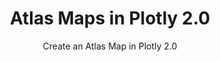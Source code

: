 ---
layout: tutorial-single_layout
title: Atlas Maps in Plotly 2.0 
subtitle: Create an Atlas Map in Plotly 2.0 
permalink: /make-scatter-map/
imageurl: /static/images/make-a-ohlc/atlasmap-thimb.png
state: active
tags: maps
order: 1 
meta_description: A tutorial on how to make an scatter map in Plotly 2.0.
popularity: featured
carouselimageurl:
actioncall: How to make a scatter map in Plotly 2.0
actioncall-url: https://plot.ly/~plotly2_demo/316/

otherlang: Know how to program? See how to create this in [Python](https://plot.ly/python/scatter-plots-on-maps/) or [R](https://plot.ly/r/scatter-plots-on-maps/).

live-graph: <iframe width="900" height="800" frameborder="0" scrolling="no" src="https://plot.ly/~plotly2_demo/316/"></iframe>

steps:
 - title: Try an Example
   sub-steps:
    - copy: "You can also use the data featured in this tutorial by clicking on 'Open This Data in Plotly' on the left-hand side. It'll open in your workspace."
      img: "![Open data](../static/images/enter-data-in-the-grid/open-this-data.png)"

 - title: Add Your Data to Plotly
   sub-steps:
    - copy: "Head to Plotly’s new online [workspace](https://plot.ly/create) and add your data. You have the option of typing directly in the grid, uploading your file, or entering a URL of an online dataset. Plotly accepts .xls, .xlsx, or .csv files. For more information on how to enter your data, see [this](http://help.plot.ly/add-data-to-the-plotly-grid/) tutorial."
      img: "![add data](../static/images/scatter-map/add-data)"
    - copy: ""

 - title: Create Your Chart
   sub-steps:
    - copy: "After adding your own data, go to GRAPH on the left-hand side, then 'Create'. Click 'Chart Type', then choose 'Atlas Maps' in the 'MAPS' column."
      img: "![chart type](../static/images/scatter-map/chart-type)"
    - copy: "Now, in the panel on the left-hand of the screen you ought to see options to select your variables. Firstly, click the ‘Latitude’ dropdown and select the column name ‘lat’ and then for the longitude dropdown select the column name ‘long’. This ought to have filled scatter points over the map. Additionally, click the ‘Hover Text’ dropdown and select the column variable ‘airport’, which will display the column values when a user hovers over a data point."
      img: "![trace values](../static/images/scatter-map/select-trace-values)"
    - copy: "As you can see for this particular dataset all data point appear to be in the USA, thus click the ‘Map Region’ dropdown and select ‘USA’. This simply changes the region to the USA as opposed to a global map. Below, the projection dropdown will automatically default to ‘Albers USA’."
      img: "![map region](../static/images/scatter-map/select-map-region)"
    - copy: "For this particular dataset, there is a variable called ‘cnt’ which represents air traffic (frequency of arrival and departures) at each airport. Thus, click the ‘Color’ dropdown and select the variable ‘cnt’. This will color each airport data point by its ‘cnt’ value and a colorbar will appear by default on the right-hand side of the plot. Viewers of the plot will be easily able to identify which are the less busy and busiest airports in the USA."
      img: "![color trace](../static/images/scatter-map/select-trace-color)"

 - title: Style a Chart
   sub-steps:
    - copy: "To apply different features and styles to your plot click the ‘STYLE’ tab. Here, you ought to see numerous options such as Traces, Layout, Notes, etc. For now, click select ‘Traces’ to apply styles to your traces."
    - copy: "First, in the ‘Traces’ panel select the appropriate color scale. For this tutorial, we’ve used the regular grey-red color scale. Other options that are available are the direction of the color scale, visibility, and custom range. For now, simply click ‘Show Color Bar’."
      img: "![color bar](../static/images/scatter-map/show-color-bar)"
    - copy: "Second, in the same panel immediately below, select the ‘Diameter’ text box and enter the value ‘8’. This ought to increase the size of the data points in the plot, making it easier to discern colour of each data point."
      img: "![style data points](../static/images/scatter-map/style-data-points)"
    - copy: "The last changes we will make in this panel, again immediately below, are the ‘Values Shown on Hover’ section. Here, unselect the ‘Lat’ and ‘Lon’ checkboxes. This ensures that latitude and longitude values are not displayed on hover."
      img: "![show on hover](../static/images/scatter-map/values-shown-on-hover)"
    - copy: "Now, click ‘Color Bars’ under ‘STYLE’ tab and then select the ‘Size and Positioning’ panel. Here, you can adjust the size, horizontal and vertical positioning, and padding. Fir this tutorial, simply enter the values in the text box and click the ‘Positioning Anchor’ and select ‘Left’."
      img: "![color bar settings](../static/images/scatter-map/coor-bar-size-and-positioning)"
    - copy: "Now, click ‘Layout’ under the ‘STYLE’ tab and then select the ‘Title and Fonts’ panel. Here, under the ‘Title’ section you can enter the plot title “USA Airport Traffic” and click ‘B’ to make the text bold. Alternatively, you can edit this in HTML by clicking the ‘EDIT IN HTML’ tab at the bottom of the text box. Another option, is to manually edit this directly in the plot by clicking where the title is situated."
      img: "![styling title](../static/images/scatter-map/styling-the-title)"

 - title: Save and Share
   sub-steps:
    - copy: "Your chart is now done! Click SAVE on the left-hand side."
      img: "![save](../static/images/scatter-map/save)"
    - copy: "After giving your file a name, select your PLOT and DATA as 'Public' or 'Private'. For more information on how sharing works, including the difference between private, public and secret sharing, visit [this](http://help.plot.ly/save-share-and-export-in-plotly/) page."
      img: "![privacy](../static/images/scatter-map/save-popup)"
---